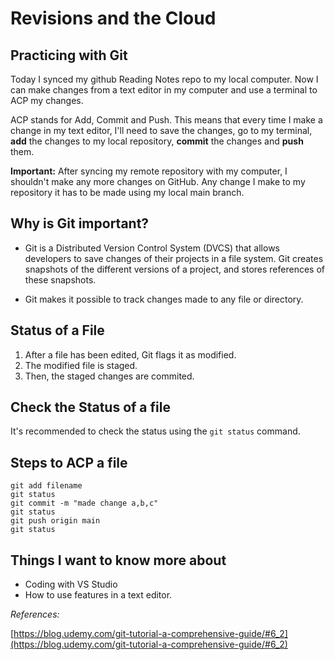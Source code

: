 # Revisions and the Cloud

## Practicing with Git

Today I synced my github Reading Notes repo to my local computer. Now I can make changes from a text editor in my computer and use a terminal to ACP my changes.

ACP stands for Add, Commit and Push. This means that every time I make a change in my text editor, I'll need to save the changes, go to my terminal, **add** the changes to my local repository, **commit** the changes and **push** them.

**Important:** After syncing my remote repository with my computer, I shouldn't make any more changes on GitHub. Any change I make to my repository it has to be made using my local main branch.

## Why is Git important?

- Git is a Distributed Version Control System (DVCS) that allows developers to save changes of their projects in a file system. Git creates snapshots of the different versions of a project, and stores references of these snapshots.

- Git makes it possible to track changes made to any file or directory.

## Status of a File

1. After a file has been edited, Git flags it as modified.
2. The modified file is staged.
3. Then, the staged changes are commited.

## Check the Status of a file

It's recommended to check the status using the `git status` command.

## Steps to ACP a file

    git add filename
    git status
    git commit -m "made change a,b,c"
    git status
    git push origin main
    git status

## Things I want to know more about

- Coding with VS Studio
- How to use features in a text editor.

*References:*

[https://blog.udemy.com/git-tutorial-a-comprehensive-guide/#6_2](https://blog.udemy.com/git-tutorial-a-comprehensive-guide/#6_2)
